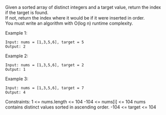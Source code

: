 Given a sorted array of distinct integers and a target value, return the index if the target is found.  
If not, return the index where it would be if it were inserted in order.  
You must write an algorithm with O(log n) runtime complexity.  


Example 1:
```
Input: nums = [1,3,5,6], target = 5
Output: 2
```
Example 2:
```
Input: nums = [1,3,5,6], target = 2
Output: 1
```

Example 3:
```
Input: nums = [1,3,5,6], target = 7
Output: 4
```

Constraints:
1 <= nums.length <= 104
-104 <= nums[i] <= 104
nums contains distinct values sorted in ascending order.
-104 <= target <= 104
